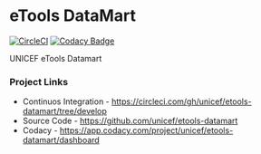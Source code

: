 eTools DataMart
===============

[![CircleCI](https://circleci.com/gh/unicef/etools-datamart/tree/develop.svg?style=svg&circle-token=)](https://circleci.com/gh/unicef/etools-datamart/tree/develop)
[![Codacy Badge](https://api.codacy.com/project/badge/Grade/819135a936894e678066e895604fd24f)](https://www.codacy.com/app/UNICEF/etools-datamart?utm_source=github.com&amp;utm_medium=referral&amp;utm_content=unicef/etools-datamart&amp;utm_campaign=Badge_Grade)


UNICEF eTools Datamart



### Project Links

 - Continuos Integration - https://circleci.com/gh/unicef/etools-datamart/tree/develop
 - Source Code - https://github.com/unicef/etools-datamart
 - Codacy - https://app.codacy.com/project/unicef/etools-datamart/dashboard
